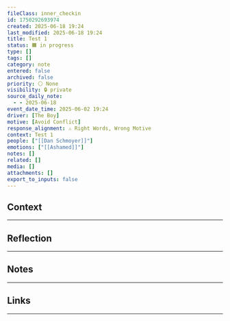 ```yaml
---
fileClass: inner_checkin
id: 1750292693974
created: 2025-06-18 19:24
last_modified: 2025-06-18 19:24
title: Test 1
status: 🟧 in progress
type: []
tags: []
category: note
entered: false
archived: false
priority: ⚪ None
visibility: 🔒 private
source_daily_note:
  - - 2025-06-18
event_date_time: 2025-06-02 19:24
driver: [The Boy]
motive: [Avoid Conflict]
response_alignment: ⚠️ Right Words, Wrong Motive
context: Test 1
people: ["[[Dan Schmoyer]]"]
emotions: ["[[Ashamed]]"]
notes: []
related: []
media: []
attachments: []
export_to_inputs: false
---
```


## Context
---

## Reflection
---

## Notes 
---

## Links
---

